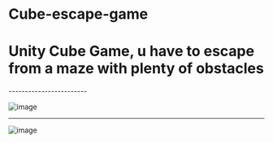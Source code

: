 # Cube-escape-game
<h1>Unity Cube Game, u have to escape from a maze with plenty of obstacles </h1>
------------------------

![image](https://github.com/jolimadev/Cube-escape-game/assets/84105167/8643406f-7b49-4154-9e12-6f49f4687cb1)

-----------
![image](https://github.com/jolimadev/Cube-escape-game/assets/84105167/ed3c6785-8a97-44ba-a87f-5375a05c6183)
